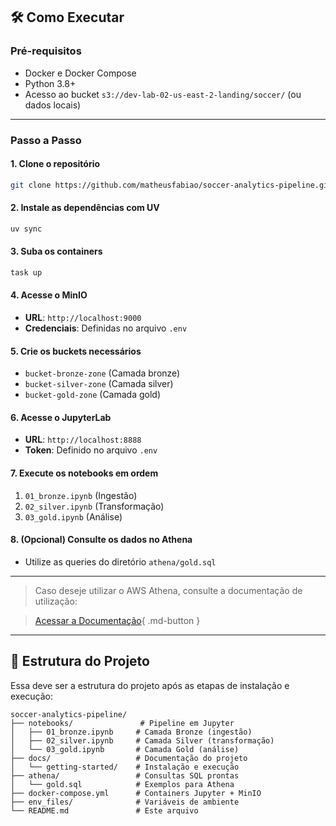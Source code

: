 ## 🛠️ Como Executar

### Pré-requisitos
- Docker e Docker Compose
- Python 3.8+
- Acesso ao bucket `s3://dev-lab-02-us-east-2-landing/soccer/` (ou dados locais)

---

### Passo a Passo

#### 1. Clone o repositório
```bash
git clone https://github.com/matheusfabiao/soccer-analytics-pipeline.git
```

#### 2. Instale as dependências com UV
```bash
uv sync
```

#### 3. Suba os containers
```bash
task up
```

#### 4. Acesse o MinIO
- **URL**: `http://localhost:9000`
- **Credenciais**: Definidas no arquivo `.env`

#### 5. Crie os buckets necessários
- `bucket-bronze-zone` (Camada bronze)
- `bucket-silver-zone` (Camada silver)
- `bucket-gold-zone` (Camada gold)

#### 6. Acesse o JupyterLab
- **URL**: `http://localhost:8888`
- **Token**: Definido no arquivo `.env`

#### 7. Execute os notebooks em ordem
1. `01_bronze.ipynb` (Ingestão)
2. `02_silver.ipynb` (Transformação)
3. `03_gold.ipynb` (Análise)

#### 8. (Opcional) Consulte os dados no Athena
- Utilize as queries do diretório `athena/gold.sql`

---

> Caso deseje utilizar o AWS Athena, consulte a documentação de utilização:

>[Acessar a Documentação](../usage/examples.md){ .md-button }

---

## **📂 Estrutura do Projeto**

Essa deve ser a estrutura do projeto após as etapas de instalação e execução:

```
soccer-analytics-pipeline/
├── notebooks/               # Pipeline em Jupyter
│   ├── 01_bronze.ipynb     # Camada Bronze (ingestão)
│   ├── 02_silver.ipynb     # Camada Silver (transformação)
│   └── 03_gold.ipynb       # Camada Gold (análise)
├── docs/                   # Documentação do projeto
│   └── getting-started/    # Instalação e execução
├── athena/                 # Consultas SQL prontas
│   └── gold.sql            # Exemplos para Athena
├── docker-compose.yml      # Containers Jupyter + MinIO
├── env_files/              # Variáveis de ambiente
└── README.md               # Este arquivo
```